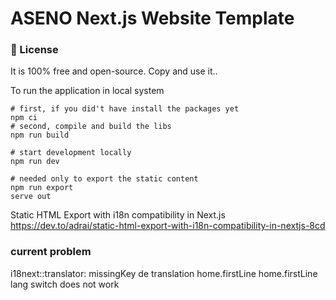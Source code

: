 # ASENO Next.js Website Template

### 📄 License
It is 100% free and open-source. Copy and use it..

To run the application in local system
```
# first, if you did't have install the packages yet
npm ci
# second, compile and build the libs
npm run build

# start development locally
npm run dev

# needed only to export the static content
npm run export
serve out
```

Static HTML Export with i18n compatibility in Next.js 
https://dev.to/adrai/static-html-export-with-i18n-compatibility-in-nextjs-8cd

### current problem
i18next::translator: missingKey de translation home.firstLine home.firstLine
lang switch does not work

